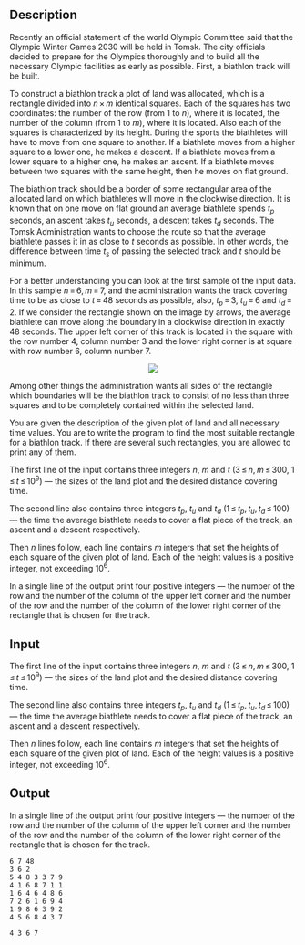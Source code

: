 ## Description

<div><p>Recently an official statement of the world Olympic Committee said that the Olympic Winter Games 2030 will be held in Tomsk. The city officials decided to prepare for the Olympics thoroughly and to build all the necessary Olympic facilities as early as possible. First, a biathlon track will be built.</p><p>To construct a biathlon track a plot of land was allocated, which is a rectangle divided into <span class="tex-span"><i>n</i> × <i>m</i></span> identical squares. Each of the squares has two coordinates: the number of the row (from 1 to <span class="tex-span"><i>n</i></span>), where it is located, the number of the column (from 1 to <span class="tex-span"><i>m</i></span>), where it is located. Also each of the squares is characterized by its height. During the sports the biathletes will have to move from one square to another. If a biathlete moves from a higher square to a lower one, he makes a descent. If a biathlete moves from a lower square to a higher one, he makes an ascent. If a biathlete moves between two squares with the same height, then he moves on flat ground.</p><p>The biathlon track should be a border of some rectangular area of the allocated land on which biathletes will move in the clockwise direction. It is known that on one move on flat ground an average biathlete spends <span class="tex-span"><i>t</i><sub class="lower-index"><i>p</i></sub></span> seconds, an ascent takes <span class="tex-span"><i>t</i><sub class="lower-index"><i>u</i></sub></span> seconds, a descent takes <span class="tex-span"><i>t</i><sub class="lower-index"><i>d</i></sub></span> seconds. The Tomsk Administration wants to choose the route so that the average biathlete passes it in as close to <span class="tex-span"><i>t</i></span> seconds as possible. In other words, the difference between time <span class="tex-span"><i>t</i><sub class="lower-index"><i>s</i></sub></span> of passing the selected track and <span class="tex-span"><i>t</i></span> should be minimum.</p><p>For a better understanding you can look at the first sample of the input data. In this sample <span class="tex-span"><i>n</i> = 6, <i>m</i> = 7</span>, and the administration wants the track covering time to be as close to <span class="tex-span"><i>t</i> = 48</span> seconds as possible, also, <span class="tex-span"><i>t</i><sub class="lower-index"><i>p</i></sub> = 3</span>, <span class="tex-span"><i>t</i><sub class="lower-index"><i>u</i></sub> = 6</span> and <span class="tex-span"><i>t</i><sub class="lower-index"><i>d</i></sub> = 2</span>. If we consider the rectangle shown on the image by arrows, the average biathlete can move along the boundary in a clockwise direction in exactly <span class="tex-span">48</span> seconds. The upper left corner of this track is located in the square with the row number <span class="tex-span">4</span>, column number <span class="tex-span">3</span> and the lower right corner is at square with row number <span class="tex-span">6</span>, column number <span class="tex-span">7</span>.</p><center> <img class="tex-graphics" src="file://qbudomDL.png" style="max-width: 100.0%;max-height: 100.0%;"> </center><p>Among other things the administration wants all sides of the rectangle which boundaries will be the biathlon track to consist of no less than three squares and to be completely contained within the selected land.</p><p>You are given the description of the given plot of land and all necessary time values. You are to write the program to find the most suitable rectangle for a biathlon track. If there are several such rectangles, you are allowed to print any of them.</p></div><div class="input-specification"><p>The first line of the input contains three integers <span class="tex-span"><i>n</i></span>, <span class="tex-span"><i>m</i></span> and <span class="tex-span"><i>t</i></span> (<span class="tex-span">3 ≤ <i>n</i>, <i>m</i> ≤ 300</span>, <span class="tex-span">1 ≤ <i>t</i> ≤ 10<sup class="upper-index">9</sup></span>) — the sizes of the land plot and the desired distance covering time.</p><p>The second line also contains three integers <span class="tex-span"><i>t</i><sub class="lower-index"><i>p</i></sub></span>, <span class="tex-span"><i>t</i><sub class="lower-index"><i>u</i></sub></span> and <span class="tex-span"><i>t</i><sub class="lower-index"><i>d</i></sub></span> (<span class="tex-span">1 ≤ <i>t</i><sub class="lower-index"><i>p</i></sub>, <i>t</i><sub class="lower-index"><i>u</i></sub>, <i>t</i><sub class="lower-index"><i>d</i></sub> ≤ 100</span>) — the time the average biathlete needs to cover a flat piece of the track, an ascent and a descent respectively.</p><p>Then <span class="tex-span"><i>n</i></span> lines follow, each line contains <span class="tex-span"><i>m</i></span> integers that set the heights of each square of the given plot of land. Each of the height values is a positive integer, not exceeding <span class="tex-span">10<sup class="upper-index">6</sup></span>.</p></div><div class="output-specification"><p>In a single line of the output print four positive integers — the number of the row and the number of the column of the upper left corner and the number of the row and the number of the column of the lower right corner of the rectangle that is chosen for the track.</p></div>

## Input

<p>The first line of the input contains three integers <span class="tex-span"><i>n</i></span>, <span class="tex-span"><i>m</i></span> and <span class="tex-span"><i>t</i></span> (<span class="tex-span">3 ≤ <i>n</i>, <i>m</i> ≤ 300</span>, <span class="tex-span">1 ≤ <i>t</i> ≤ 10<sup class="upper-index">9</sup></span>) — the sizes of the land plot and the desired distance covering time.</p><p>The second line also contains three integers <span class="tex-span"><i>t</i><sub class="lower-index"><i>p</i></sub></span>, <span class="tex-span"><i>t</i><sub class="lower-index"><i>u</i></sub></span> and <span class="tex-span"><i>t</i><sub class="lower-index"><i>d</i></sub></span> (<span class="tex-span">1 ≤ <i>t</i><sub class="lower-index"><i>p</i></sub>, <i>t</i><sub class="lower-index"><i>u</i></sub>, <i>t</i><sub class="lower-index"><i>d</i></sub> ≤ 100</span>) — the time the average biathlete needs to cover a flat piece of the track, an ascent and a descent respectively.</p><p>Then <span class="tex-span"><i>n</i></span> lines follow, each line contains <span class="tex-span"><i>m</i></span> integers that set the heights of each square of the given plot of land. Each of the height values is a positive integer, not exceeding <span class="tex-span">10<sup class="upper-index">6</sup></span>.</p>

## Output

<p>In a single line of the output print four positive integers — the number of the row and the number of the column of the upper left corner and the number of the row and the number of the column of the lower right corner of the rectangle that is chosen for the track.</p>





```input1
6 7 48
3 6 2
5 4 8 3 3 7 9
4 1 6 8 7 1 1
1 6 4 6 4 8 6
7 2 6 1 6 9 4
1 9 8 6 3 9 2
4 5 6 8 4 3 7
```




```output1
4 3 6 7

```


